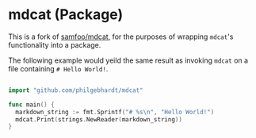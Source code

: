 # mdcat (Package)
This is a fork of [samfoo/mdcat](https://github.com/samfoo/mdcat), for the purposes of wrapping `mdcat`'s functionality into a package.

The following example would yeild the same result as invoking `mdcat` on a file containing `# Hello World!`.
```go

import "github.com/philgebhardt/mdcat"

func main() {
  markdown_string := fmt.Sprintf("# %s\n", "Hello World!") 
  mdcat.Print(strings.NewReader(markdown_string))
}
```

